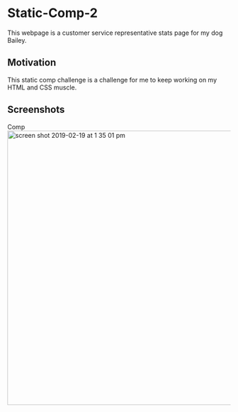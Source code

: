 # Static-Comp-2
This webpage is a customer service representative stats page for my dog Bailey.
## Motivation
This static comp challenge is a challenge for me to keep working on my HTML and CSS muscle.
## Screenshots
Comp
<img width="618" alt="screen shot 2019-02-19 at 1 35 01 pm" src="https://user-images.githubusercontent.com/43159025/53045573-34878900-344b-11e9-88b2-fb16c3100755.png">
